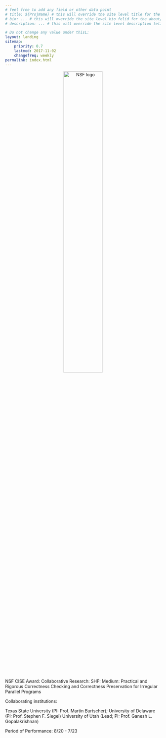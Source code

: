 ```yaml
---
# feel free to add any field or other data point
# title: ${ProjName} # this will override the site level title for the about/landing page
# bio: ... # this will override the site level bio felid for the about/landing page
# description: ... # this will override the site level description felid for the about/landing page

# Do not change any value under thisL:
layout: landing
sitemap:
    priority: 0.7
    lastmod: 2017-11-02
    changefreq: weekly
permalink: index.html
---
```


<center>
    <img src="https://nsf.gov/images/logos/NSF_4-Color_bitmap_Logo.png" width="50%" alt="NSF logo"/>
</center>

NSF CISE Award: Collaborative Research: SHF: Medium: Practical and Rigorous Correctness Checking and Correctness Preservation for Irregular Parallel Programs

Collaborating institutions: 

Texas State University (PI: Prof. Martin Burtscher); 
University of Delaware (PI: Prof. Stephen F. Siegel)
University of Utah (Lead; PI: Prof. Ganesh L. Gopalakrishnan)

Period of Performance: 8/20 - 7/23
